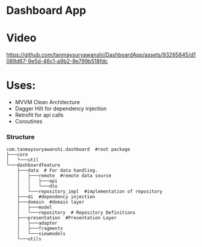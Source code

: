 # Dashboard App


# Video
https://github.com/tanmaysuryawanshi/DashboardApp/assets/93265845/d1089d67-9e5d-46c1-a9b2-9e799b518fdc


# Uses:
- MVVM Clean Architecture
- Dagger Hilt for dependency injection
- Retrofit for api calls
- Coroutines

### Structure  
```
com.tanmaysuryawanshi.dashboard  #root package    
├───core    
│   └───util    
└───dashboardfeature  
    ├───data  # For data handling.   
    │   ├───remote  #remote data source  
    │   │   ├───api  
    │   │   └───dto  
    │   └───repository_impl  #implementation of repository  
    ├───di  #dependency injection  
    ├───domain  #domain layer  
    │   ├───model   
    │   └───repository  # Repository Definitions  
    ├───presentation  #Presentation Layer  
    │   ├───adapter  
    │   ├───fragments  
    │   └───viewmodels  
    └───utils  
```
